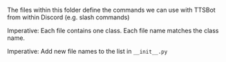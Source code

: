 The files within this folder define the commands we can use with TTSBot from within Discord (e.g. slash commands)   

Imperative: Each file contains one class. Each file name matches the class name.

Imperative: Add new file names to the list in ```__init__.py```